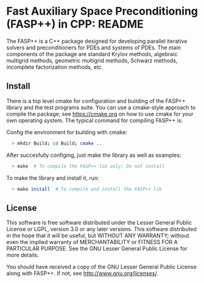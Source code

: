 # Fast Auxiliary Space Preconditioning (FASP++) in CPP: README

The FASP++ is a C++ package designed for developing parallel iterative solvers
and preconditioners for PDEs and systems of PDEs. The main components of the
package are standard Krylov methods, algebraic multigrid methods, geometric
multigrid methods, Schwarz methods, incomplete factorization methods, etc.

## Install
There is a top level cmake for configuration and building of the FASP++ library 
and the test programs suite. You can use a cmake-style approach to compile 
the package; see https://cmake.org on how to use cmake for your own operating 
system. The typical command for compiling FASP++ is:

Config the environment for building with cmake:
```bash
  > mkdir Build; cd Build; cmake ..
```

After succesfully configing, just make the library as well as examples:
```bash
  > make  # To compile the FASP++ lib only; Do not install
```

To make the library and install it, run:
```bash
  > make install  # To compile and install the FASP++ lib
```

## License
This software is free software distributed under the Lesser General Public
License or LGPL, version 3.0 or any later versions. This software distributed
in the hope that it will be useful, but WITHOUT ANY WARRANTY; without even
the implied warranty of MERCHANTABILITY or FITNESS FOR A PARTICULAR PURPOSE.
See the GNU Lesser General Public License for more details.

You should have received a copy of the GNU Lesser General Public License
along with FASP++. If not, see <http://www.gnu.org/licenses/>.
